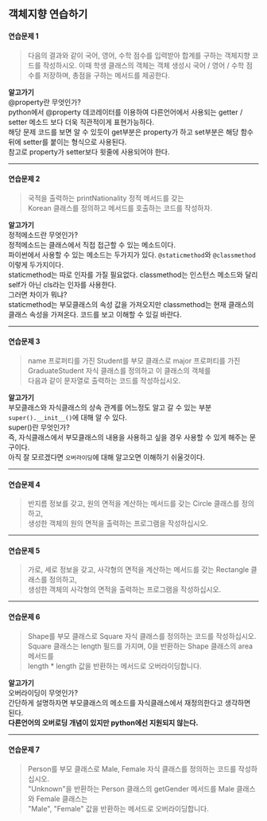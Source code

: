 ## 객체지향 연습하기

#### 연습문제 1
> 다음의 결과와 같이 국어, 영어, 수학 점수를 입력받아 합계를 구하는 객체지향 코드를 작성하시오.
> 이때 학생 클래스의 객체는 객체 생성시 국어 / 영어 / 수학 점수를 저장하며, 총점을 구하는 메서드를 제공한다.

**알고가기** <br>
@property란 무엇인가? <br>
python에서 @property 데코레이터를 이용하여 다른언어에서 사용되는 getter / setter 메소드 보다 더욱 직관적이게 표현가능하다. <br>
해당 문제 코드를 보면 알 수 있듯이 get부분은 property가 하고 set부분은 해당 함수뒤에 setter를 붙이는 형식으로 사용된다. <br>
참고로 property가 setter보다 윗줄에 사용되어야 한다.<br>
*****

#### 연습문제 2
> 국적을 출력하는 printNationality 정적 메서드를 갖는<br> 
> Korean 클래스를 정의하고 메서드를 호출하는 코드를 작성하자.

**알고가기** <br>
정적메소드란 무엇인가? <br>
정적메소드는 클래스에서 직접 접근할 수 있는 메소드이다. <br>
파이썬에서 사용할 수 있는 메소드는 두가지가 있다. `@staticmethod`와 `@classmethod` 이렇게 두가지이다. <br>
staticmethod는 따로 인자를 가질 필요없다. classmethod는 인스턴스 메소드와 달리 self가 아닌 cls라는 인자를 사용한다. <br>
그러면 차이가 뭐냐?  <br>
staticmethod는 부모클래스의 속성 값을 가져오지만 classmethod는 현재 클래스의 클래스 속성을 가져온다. 코드를 보고 이해할 수 있길 바란다.
*****

#### 연습문제 3
> name 프로퍼티를 가진 Student를 부모 클래스로 major 프로퍼티를 가진 <br>
> GraduateStudent 자식 클래스를 정의하고 이 클래스의 객체를 <br>
> 다음과 같이 문자열로 출력하는 코드를 작성하십시오. <br>

**알고가기** <br>
부모클래스와 자식클래스의 상속 관계를 어느정도 알고 갈 수 있는 부분 <br>
`super().__init__()`에 대해 알 수 있다.<br>
super()란 무엇인가?<br>
즉, 자식클래스에서 부모클래스의 내용을 사용하고 싶을 경우 사용할 수 있게 해주는 문구이다.<br>
아직 잘 모르겠다면 `오버라이딩`에 대해 알고오면 이해하기 쉬울것이다.<br>
*****

#### 연습문제 4
> 반지름 정보를 갖고, 원의 면적을 계산하는 메서드를 갖는 Circle 클래스를 정의하고,<br>
> 생성한 객체의 원의 면적을 출력하는 프로그램을 작성하십시오.<br>
*****

#### 연습문제 5
> 가로, 세로 정보을 갖고, 사각형의 면적을 계산하는 메서드를 갖는 Rectangle 클래스를 정의하고,<br>
> 생성한 객체의 사각형의 면적을 출력하는 프로그램을 작성하십시오.<br>
*****

#### 연습문제 6
> Shape를 부모 클래스로 Square 자식 클래스를 정의하는 코드를 작성하십시오.<br>
> Square 클래스는 length 필드를 가지며, 0을 반환하는 Shape 클래스의 area 메서드를<br>
> length * length 값을 반환하는 메서드로 오버라이딩합니다.<br>

**알고가기**<br>
오버라이딩이 무엇인가?<br>
간단하게 설명하자면 부모클래스의 메소드를 자식클래스에서 재정의한다고 생각하면 된다.<br>
**다른언어의 오버로딩 개념이 있지만 python에선 지원되지 않는다.**
*****

#### 연습문제 7
> Person를 부모 클래스로 Male, Female 자식 클래스를 정의하는 코드를 작성하십시오.<br>
> "Unknown"을 반환하는 Person 클래스의 getGender 메서드를 Male 클래스와 Female 클래스는<br>
> "Male", "Female" 값을 반환하는 메서드로 오버라이딩합니다.<br>